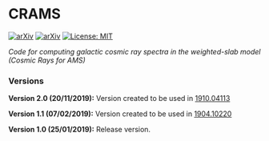 # CRAMS 

[![arXiv](https://img.shields.io/badge/arXiv-1904.10220-B31B1B.svg)](https://arxiv.org/abs/1904.10220)
[![arXiv](https://img.shields.io/badge/arXiv-1910.04113-B31B1B.svg)](https://arxiv.org/abs/1910.04113)
[![License: MIT](https://img.shields.io/badge/License-MIT-yellow.svg)](https://opensource.org/licenses/MIT)

*Code for computing galactic cosmic ray spectra in the weighted-slab model (Cosmic Rays for AMS)*

### Versions

**Version 2.0 (20/11/2019):** Version created to be used in [1910.04113](https://arxiv.org/abs/1910.04113)

**Version 1.1 (07/02/2019):** Version created to be used in [1904.10220](https://arxiv.org/abs/1904.10220)

**Version 1.0 (25/01/2019):** Release version.
